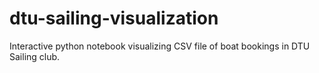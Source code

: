 # dtu-sailing-visualization
Interactive python notebook visualizing CSV file of boat bookings in DTU Sailing club.
